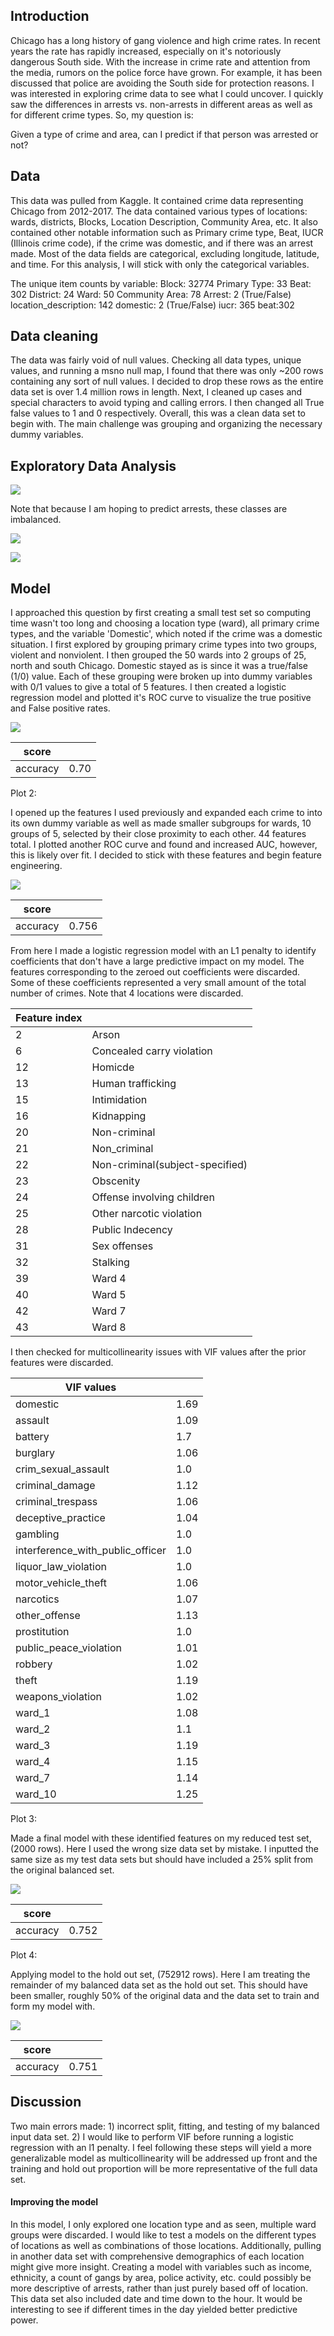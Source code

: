 ## Introduction
  Chicago has a long history of gang violence and high crime rates. In recent years the rate has rapidly increased, especially on it's notoriously dangerous South side. With the increase in crime rate and attention from the media, rumors on the police force have grown. For example, it has been discussed that police are avoiding the South side for protection reasons. I was interested in exploring crime data to see what I could uncover. I quickly saw the differences in arrests vs. non-arrests in different areas as well as for different crime types. So, my question is:

  Given a type of crime and area, can I predict if that person was arrested or not?

## Data
  This data was pulled from Kaggle. It contained crime data representing Chicago from 2012-2017. The data contained various types of locations: wards, districts, Blocks, Location Description, Community Area, etc. It also contained other notable information such as Primary crime type, Beat, IUCR (Illinois crime code), if the crime was domestic, and if there was an arrest made. Most of the data fields are categorical, excluding longitude, latitude, and time. For this analysis, I will stick with only the categorical variables.

  The unique item counts by variable:
    Block: 32774
    Primary Type: 33
    Beat: 302
    District: 24
    Ward: 50
    Community Area: 78
    Arrest: 2 (True/False)
    location_description: 142
    domestic: 2 (True/False)
    iucr: 365
    beat:302



## Data cleaning
  The data was fairly void of null values. Checking all data types, unique values, and running a msno null map, I found that there was only ~200 rows containing any sort of null values. I decided to drop these rows as the entire data set is over 1.4 million rows in length. Next, I cleaned up cases and special characters to avoid typing and calling errors. I then changed all True false values to 1 and 0 respectively. Overall, this was a clean data set to begin with. The main challenge was grouping and organizing the necessary dummy variables.

## Exploratory Data Analysis
![](EDA_graphs/arrest_eda.png)

Note that because I am hoping to predict arrests, these classes are imbalanced.

![](EDA_graphs/type_eda.png)

![](EDA_graphs/ward_eda.png)


## Model
I approached this question by first creating a small test set so computing time wasn't too long and choosing a location type (ward), all primary crime types, and the variable 'Domestic', which noted if the crime was a domestic situation. I first explored by grouping primary crime types into two groups, violent and nonviolent. I then grouped the 50 wards into 2 groups of 25, north and south Chicago. Domestic stayed as is since it was a true/false (1/0) value. Each of these grouping were broken up into dummy variables with 0/1 values to give a total of 5 features. I then created a logistic regression model and plotted it's ROC curve to visualize the true positive and False positive rates.

![](graphs/5_feature_test_set.png)  

|score| |
|---|---
|accuracy | 0.70


Plot 2:

I opened up the features I used previously and expanded each crime to into its own dummy variable as well as made smaller subgroups for wards, 10 groups of 5, selected by their close proximity to each other. 44 features total. I plotted another ROC  curve and found and increased AUC, however, this is likely over fit. I decided to stick with these features and begin feature engineering.

![](graphs/full_feature_test_set.png)

|score| |
---|---
|accuracy | 0.756


From here I made a logistic regression model with an L1 penalty to identify coefficients that don't have a large predictive impact on my model. The features corresponding to the zeroed out coefficients were discarded. Some of these coefficients represented a very small amount of the total number of crimes. Note that 4 locations were discarded.

Feature index| |
---|---
2| Arson
6| Concealed carry violation
12| Homicde
13| Human trafficking
15| Intimidation
16| Kidnapping
20| Non-criminal
21| Non_criminal
22| Non-criminal(subject-specified)
23| Obscenity
24| Offense involving children
25| Other narcotic violation
28| Public Indecency
31| Sex offenses
32| Stalking
39| Ward 4
40| Ward 5
42| Ward 7
43| Ward 8


I then checked for multicollinearity issues with VIF values after the prior features were discarded.

VIF values| |
---|---
domestic| 1.69
assault| 1.09
battery| 1.7
burglary| 1.06
crim_sexual_assault| 1.0
criminal_damage| 1.12
criminal_trespass| 1.06
deceptive_practice| 1.04
gambling| 1.0
interference_with_public_officer| 1.0
liquor_law_violation| 1.0
motor_vehicle_theft| 1.06
narcotics| 1.07
other_offense| 1.13
prostitution| 1.0
public_peace_violation| 1.01
robbery| 1.02
theft| 1.19
weapons_violation| 1.02
ward_1| 1.08
ward_2| 1.1
ward_3| 1.19
ward_4| 1.15
ward_7| 1.14
ward_10| 1.25


Plot 3:

Made a final model with these identified features on my reduced test set, (2000 rows). Here I used the wrong size data set by mistake. I inputted the same size as my test data sets but should have included a 25% split from the original balanced set.

![](graphs/full_feature_final_test_set.png)

score| |
---|---
accuracy | 0.752


Plot 4:

Applying model to the hold out set, (752912 rows). Here I am treating the remainder of my balanced data set as the hold out set. This should have been smaller, roughly 50% of the original data and the data set to train and form my model with.

![](graphs/full_feature_final_set.png)

score| |
---|---
accuracy | 0.751


## Discussion
  Two main errors made: 1) incorrect split, fitting, and testing of my balanced input data set. 2) I would like to perform VIF before running a logistic regression with an l1 penalty. I feel following these steps will yield a more generalizable model as multicollinearity will be addressed up front and the training and hold out proportion will be more representative of the full data set.

#### Improving the model
  In this model, I only explored one location type and as seen, multiple ward groups were discarded. I would like to test a models on the different types of locations as well as combinations of those locations. Additionally, pulling in another data set with comprehensive demographics of each location might give more insight. Creating a model with variables such as income, ethnicity, a count of gangs by area, police activity, etc. could possibly be more descriptive of arrests, rather than just purely based off of location. This data set also included date and time down to the hour. It would be interesting to see if different times in the day yielded better predictive power.
